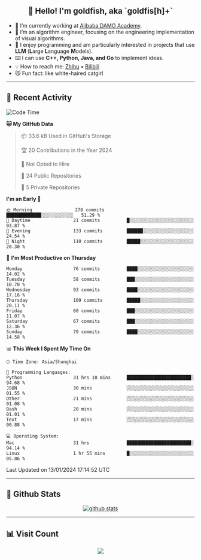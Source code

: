 
<h2 align="center">👋 Hello! I'm goldfish, aka `goldfis[h]+`</h2>

- 📍 I’m currently working at [Alibaba DAMO Academy](https://damo.alibaba.com/).  
- 🌱 I’m an algorithm engineer, focusing on the engineering implementation of visual algorithms.  
- 💬 I enjoy programming and am particularly interested in projects that use **LLM** (**L**arge **L**anguage **M**odels).   
- ⌨️ I can use **C++, Python, Java, and Go** to implement ideas.  
- 💡 How to reach me: [Zhihu](https://www.zhihu.com/people/goldfishh) • [Bilibili](https://space.bilibili.com/11349246)  
- 😼 Fun fact: like white-haired catgirl  

-------

## 🔧 Recent Activity

<!--START_SECTION:waka-->
![Code Time](http://img.shields.io/badge/Code%20Time-40%20hrs%2042%20mins-blue)

**🐱 My GitHub Data** 

> 📦 33.6 kB Used in GitHub's Storage 
 > 
> 🏆 20 Contributions in the Year 2024
 > 
> 🚫 Not Opted to Hire
 > 
> 📜 24 Public Repositories 
 > 
> 🔑 5 Private Repositories 
 > 
**I'm an Early 🐤** 

```text
🌞 Morning                278 commits         █████████████░░░░░░░░░░░░   51.29 % 
🌆 Daytime                21 commits          █░░░░░░░░░░░░░░░░░░░░░░░░   03.87 % 
🌃 Evening                133 commits         ██████░░░░░░░░░░░░░░░░░░░   24.54 % 
🌙 Night                  110 commits         █████░░░░░░░░░░░░░░░░░░░░   20.30 % 
```
📅 **I'm Most Productive on Thursday** 

```text
Monday                   76 commits          ████░░░░░░░░░░░░░░░░░░░░░   14.02 % 
Tuesday                  58 commits          ███░░░░░░░░░░░░░░░░░░░░░░   10.70 % 
Wednesday                93 commits          ████░░░░░░░░░░░░░░░░░░░░░   17.16 % 
Thursday                 109 commits         █████░░░░░░░░░░░░░░░░░░░░   20.11 % 
Friday                   60 commits          ███░░░░░░░░░░░░░░░░░░░░░░   11.07 % 
Saturday                 67 commits          ███░░░░░░░░░░░░░░░░░░░░░░   12.36 % 
Sunday                   79 commits          ████░░░░░░░░░░░░░░░░░░░░░   14.58 % 
```


📊 **This Week I Spent My Time On** 

```text
🕑︎ Time Zone: Asia/Shanghai

💬 Programming Languages: 
Python                   31 hrs 10 mins      ████████████████████████░   94.68 % 
JSON                     30 mins             ░░░░░░░░░░░░░░░░░░░░░░░░░   01.55 % 
Other                    21 mins             ░░░░░░░░░░░░░░░░░░░░░░░░░   01.08 % 
Bash                     20 mins             ░░░░░░░░░░░░░░░░░░░░░░░░░   01.01 % 
Text                     17 mins             ░░░░░░░░░░░░░░░░░░░░░░░░░   00.88 % 

💻 Operating System: 
Mac                      31 hrs              ████████████████████████░   94.14 % 
Linux                    1 hr 55 mins        █░░░░░░░░░░░░░░░░░░░░░░░░   05.86 % 
```


 Last Updated on 13/01/2024 17:14:52 UTC
<!--END_SECTION:waka-->

-------

## 📆 Github Stats

<p align="center">
    <a href="https://github.com/anuraghazra/github-readme-stats">
      <img src="https://github-readme-stats.vercel.app/api?username=goldfishh&show_icons=true&theme=dracula" alt="github stats" />
    </a>
</p>

-------

## 📊 Visit Count

<p align="center">
  <a href="https://count.getloli.com/"><img src="https://count.getloli.com/get/@:goldfishh?theme=rule34"></a>
</p>
